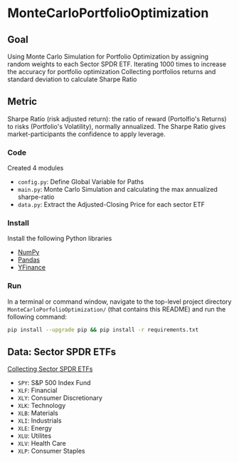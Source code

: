 # MonteCarloPortfolioOptimization

## Goal
Using Monte Carlo Simulation for Portfolio Optimization by assigning random weights to each Sector SPDR ETF.
Iterating 1000 times to increase the accuracy for portfolio optimization
Collecting portfolios returns and standard deviation to calculate Sharpe Ratio

## Metric
Sharpe Ratio (risk adjusted return): the ratio of reward (Portolfio's Returns) to risks (Portfolio's Volatility), normally annualized.
The Sharpe Ratio gives market-participants the confidence to apply leverage.


### Code

Created 4 modules
- `config.py`: Define Global Variable for Paths
- `main.py`: Monte Carlo Simulation and calculating the max annualized sharpe-ratio
- `data.py`: Extract the Adjusted-Closing Price for each sector ETF

### Install
Install the following Python libraries

- [NumPy](http://www.numpy.org/)
- [Pandas](http://pandas.pydata.org)
- [YFinance](https://pypi.org/project/yfinance/)

### Run

In a terminal or command window, navigate to the top-level project directory `MonteCarloPorfolioOptimization/` (that contains this README) and run the following command:

```bash
pip install --upgrade pip && pip install -r requirements.txt
``` 

## Data: Sector SPDR ETFs
[Collecting Sector SPDR ETFs](https://www.sectorspdr.com/sectorspdr/)

- `SPY`: S&P 500 Index Fund 
- `XLF`: Financial
- `XLY`: Consumer Discretionary
- `XLK`: Technology
- `XLB`: Materials
- `XLI`: Industrials
- `XLE`: Energy
- `XLU`: Utilites
- `XLV`: Health Care
- `XLP`: Consumer Staples